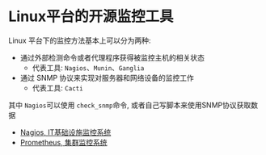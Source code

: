# Linux平台的开源监控工具 

Linux 平台下的监控方法基本上可以分为两种:
+ 通过外部检测命令或者代理程序获得被监控主机的相关状态
    + 代表工具: `Nagios`、`Munin`、`Ganglia`
+ 通过 SNMP 协议来实现对服务器和网络设备的监控工作
    + 代表工具: `Cacti`

其中 `Nagios`可以使用 `check_snmp`命令, 或者自己写脚本来使用SNMP协议获取数据


+ [Nagios, IT基础设施监控系统](https://github.com/HudsonWu/linuxStudying/tree/master/performance/real-time/nagios)
+ [Prometheus, 集群监控系统](https://github.com/HudsonWu/linuxStudying/tree/master/performance/real-time/prometheus)
